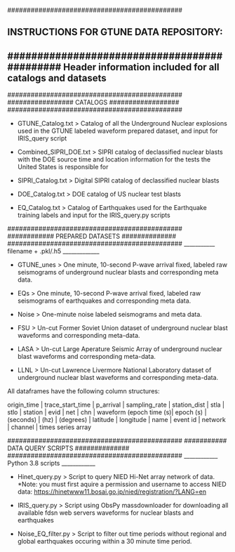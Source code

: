 #############################################
## INSTRUCTIONS FOR GTUNE DATA REPOSITORY: ##
#############################################
Header information included for all catalogs and datasets
--------------------------------------------------------------
#############################################
################# CATALOGS ##################
#############################################

- GTUNE_Catalog.txt >  Catalog of all the Underground Nuclear explosions used in the GTUNE labeled waveform prepared dataset, and input for IRIS_query script

- Combined_SIPRI_DOE.txt > SIPRI catalog of declassified nuclear blasts with the DOE source time and location information for the tests the United States is responsible for

- SIPRI_Catalog.txt > Digital SIPRI catalog of declassified nuclear blasts

- DOE_Catalog.txt > DOE catalog of US nuclear test blasts

- EQ_Catalog.txt > Catalog of Earthquakes used for the Earthquake training labels and input for the IRIS_query.py scripts

#############################################
############ PREPARED DATASETS ##############
#############################################
___________ filename + .pkl/.h5 _____________

- GTUNE_unes > One minute, 10-second P-wave arrival fixed, labeled raw seismograms of underground nuclear blasts and corresponding meta data.

- EQs > One minute, 10-second P-wave arrival fixed, labeled raw seismograms of earthquakes and corresponding meta data.

- Noise > One-minute noise labeled seismograms and meta data.

- FSU > Un-cut Former Soviet Union dataset of underground nuclear blast waveforms and corresponding meta-data.

- LASA > Un-cut Large Aperature Seismic Array of underground nuclear blast waveforms and corresponding meta-data.

- LLNL > Un-cut Lawrence Livermore National Laboratory dataset of underground nuclear blast waveforms and corresponding meta-data.

All dataframes have the following column structures:

origin_time    |  trace_start_time  |   p_arrival   |   sampling_rate | station_dist  |  stla     |  stlo      |  station |  evid     | net     | chn      | waveform
(epoch time (s)|   epoch (s)        |     (seconds) |       (hz)      |    (degrees)  |  latitude |  longitude |   name   | event id  | network | channel  | times series array

#############################################
########### DATA QUERY SCRIPTS ##############
#############################################
____________ Python 3.8 scripts ____________

 - Hinet_query.py > Script to query NIED Hi-Net array network of data.  *Note: you must first aquire a permission and username to access NIED data: https://hinetwww11.bosai.go.jp/nied/registration/?LANG=en

 - IRIS_query.py > Script using ObsPy massdownloader for downloading all available fdsn web servers waveforms for nuclear blasts and earthquakes

 - Noise_EQ_filter.py > Script to filter out time periods without regional and global earthquakes occuring within a 30 minute time period.
